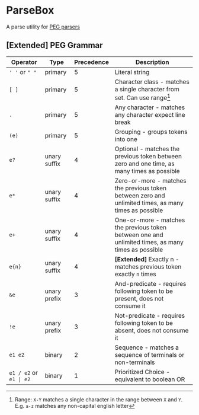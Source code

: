 # ParseBox

A parse utility for [PEG parsers](https://pdos.csail.mit.edu/~baford/packrat/popl04/peg-popl04.pdf)

## [Extended] PEG Grammar

| Operator                 | Type         | Precedence | Description                                                                                            |
|--------------------------|--------------|------------|--------------------------------------------------------------------------------------------------------|
| `' '` or `" "`           | primary      | 5          | Literal string                                                                                         |
| `[ ]`                    | primary      | 5          | Character class - matches a single character from set. Can use range[^1]                               | 
| `.`                      | primary      | 5          | Any character - matches any character expect line break                                                | 
| `(e)`                    | primary      | 5          | Grouping - groups tokens into one                                                                      | 
| `e?`                     | unary suffix | 4          | Optional - matches the previous token between zero and one time, as many times as possible             | 
| `e*`                     | unary suffix | 4          | Zero-or-more - matches the previous token  between zero and unlimited times, as many times as possible | 
| `e+`                     | unary suffix | 4          | One-or-more - matches the previous token  between one and unlimited times, as many times as possible   | 
| `e{n}`                   | unary suffix | 4          | **[Extended]** Exactly n - matches previous token exactly `n` times                                    | 
| `&e`                     | unary prefix | 3          | And-predicate - requires following token to be present, does not consume it                            | 
| `!e`                     | unary prefix | 3          | Not-predicate - requires following token to be absent, does not consume it                             | 
| `e1 e2`                  | binary       | 2          | Sequence - matches a sequence of terminals or non-terminals                                            |
| `e1 / e2`  or `e1 \| e2` | binary       | 1          | Prioritized Choice - equivalent to boolean OR                                                          | 

[^1]: Range: `X-Y` matches a single character in the
range between `X` and `Y`. E.g. `a-z` matches any non-capital english letter
